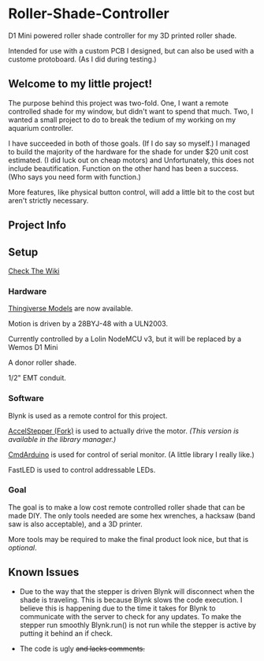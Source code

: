 # Roller-Shade-Controller
D1 Mini powered roller shade controller for my 3D printed roller shade.

Intended for use with a custom PCB I designed, but can also be used with a custome protoboard. (As I did during testing.)

## Welcome to my little project!
The purpose behind this project was two-fold. One, I want a remote controlled shade for my window, but didn't want to spend that much. Two, I wanted a small project to do to break the tedium of my working on my aquarium controller.

I have succeeded in both of those goals. (If I do say so myself.) I managed to build the majority of the hardware for the shade for under $20 unit cost estimated. (I did luck out on cheap motors) and Unfortunately, this does not include beautification. Function on the other hand has been a success. (Who says you need form with function.)

More features, like physical button control, will add a little bit to the cost but aren't strictly necessary.

## Project Info

## Setup
[Check The Wiki](https://github.com/mrcory/Roller-Shade-Controller/wiki)

### Hardware
 [Thingiverse Models](https://www.thingiverse.com/thing:3628982) are now available.
 
 Motion is driven by a 28BYJ-48 with a ULN2003.

 Currently controlled by a Lolin NodeMCU v3, but it will be replaced by a Wemos D1 Mini

 A donor roller shade.

 1/2" EMT conduit.

### Software
Blynk is used as a remote control for this project.

[AccelStepper (Fork)](https://github.com/waspinator/AccelStepper) is used to actually drive the motor. _(This version is available in the library manager.)_

[CmdArduino](https://github.com/fakufaku/CmdArduino) is used for control of serial monitor. (A little library I really like.)

FastLED is used to control addressable LEDs.

### Goal
The goal is to make a low cost remote controlled roller shade that can be made DIY. The only tools needed are some hex wrenches, a hacksaw (band saw is also acceptable), and a 3D printer.

More tools may be required to make the final product look nice, but that is _optional_.

## Known Issues
* Due to the way that the stepper is driven Blynk will disconnect when the shade is traveling. This is because Blynk slows the code execution. I believe this is happening due to the time it takes for Blynk to communicate with the server to check for any updates. To make the stepper run smoothly Blynk.run() is not run while the stepper is active by putting it behind an if check.

* The code is ugly ~~and lacks comments.~~
